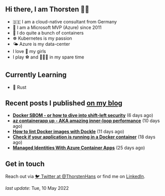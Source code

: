 ## Hi there, I am Thorsten 👋🏼

- 🇩🇪 I am a cloud-native consultant from Germany
- 🔷 I am a Microsoft MVP (Azure) since 2011
- 🐳 I do quite a bunch of containers
- ☸️ Kubernetes is my passion
- 🌤 Azure is my data-center
- I love 💞 my girls
- I play ⚽️ and 🏃🏻‍♂️ in my spare time

## Currently Learning

- 🦀 Rust

## Recent posts I published [on my blog](https://thorsten-hans.com)

- **[Docker SBOM - or how to dive into shift-left security](https://www.thorsten-hans.com/docker-sbom-dive-into-shift-left-security/)** (6 days ago)
- **[az containerapp up - AKA amazing inner-loop performance](https://www.thorsten-hans.com/az-containerapp-aka-amazing-loop-performance/)** (10 days ago)
- **[How to lint Docker images with Dockle](https://www.thorsten-hans.com/lint-docker-images-with-dockle/)** (11 days ago)
- **[Check if your application is running in a Docker container](https://www.thorsten-hans.com/check-if-application-is-running-in-docker-container/)** (18 days ago)
- **[Managed Identities With Azure Container Apps](https://www.thorsten-hans.com/managed-identities-with-azure-container-apps/)** (25 days ago)

## Get in touch

Reach out via [🐦 Twitter at @ThorstenHans](https://twitter.com/ThorstenHans) or find me on [LinkedIn](https://linkedin.com/in/ThorstenHans).

_last update_: Tue, 10 May 2022
